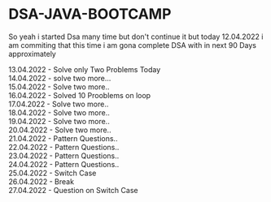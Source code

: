 # DSA-JAVA-BOOTCAMP
 
So yeah i started Dsa many time but don't continue it but today 12.04.2022 i am commiting that this time i am gona complete DSA with in next 90 Days approximately

13.04.2022 - Solve only Two Problems Today <br>
14.04.2022 - solve two more...<br>
15.04.2022 - Solve two more..<br>
16.04.2022 - Solved 10 Prooblems on loop<br>
17.04.2022 - Solve two more..<br>
18.04.2022 - Solve two more..<br>
19.04.2022 - Solve two more..<br>
20.04.2022 - Solve two more..<br>
21.04.2022 - Pattern Questions..<br>
22.04.2022 - Pattern Questions..<br>
23.04.2022 - Pattern Questions..<br>
24.04.2022 - Pattern Questions..<br>
25.04.2022 - Switch Case <br>
26.04.2022 - Break <br>
27.04.2022 - Question on Switch Case
